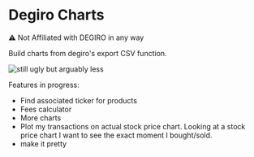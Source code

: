 # Degiro Charts

:warning: Not Affiliated with DEGIRO in any way

Build charts from degiro's export CSV function.

![still ugly but arguably less](https://user-images.githubusercontent.com/6273120/108095477-d3b1dc00-7077-11eb-921d-488aeba9623d.png)

Features in progress:

- Find associated ticker for products
- Fees calculator
- More charts
- Plot my transactions on actual stock price chart. Looking at a stock price chart I want to see the exact moment I bought/sold.
- make it pretty
